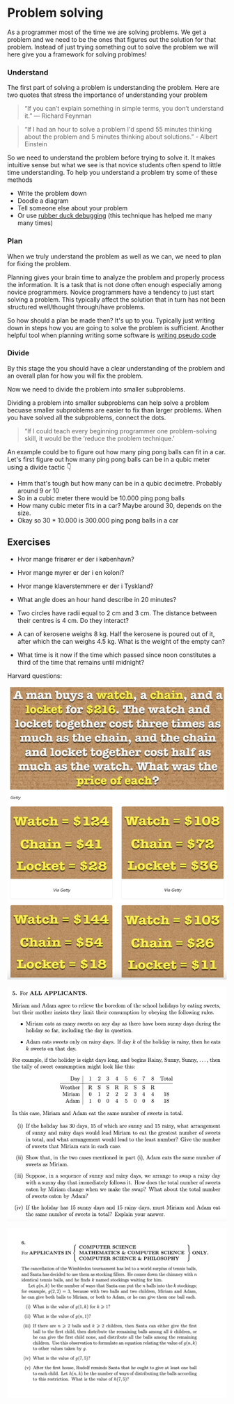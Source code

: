 # Problem solving

As a programmer most of the time we are solving problems. We get a problem and we need to be the ones that figures out the solution for that problem. Instead of just trying something out to solve the problem we will here give you a framework for solving problmes!



### Understand

The first part of solving a problem is understanding the problem. Here are two quotes that stress the importance of understanding your problem

> “If you can’t explain something in simple terms, you don’t understand it.” — Richard Feynman



> “If I had an hour to solve a problem I'd spend 55 minutes thinking about the problem and 5 minutes thinking about solutions.” - Albert Einstein

So we need to understand the problem before trying to solve it. It makes intuitive sense but what we see is that novice students often spend to little time understanding. To help you understand a problem try some of these methods

- Write the problem down
- Doodle a diagram
- Tell someone else about your problem
- Or use [rubber duck debugging](https://en.wikipedia.org/wiki/Rubber_duck_debugging) (this technique has helped me many many times)



### Plan

When we truly understand the problem as well as we can, we need to plan for fixing the problem. 

Planning gives your brain time to analyze the problem and properly process the information. It is a task that is not done often enough especially among novice programmers. Novice programmers have a tendency to just start solving a problem. This typically affect the solution that in turn has not been structured well/thought through/have problems.

So how should a plan be made then? It's up to you. Typically just writing down in steps how you are going to solve the problem is sufficient. Another helpful tool when planning writing some software is [writing pseudo code](https://www.geeksforgeeks.org/how-to-write-a-pseudo-code/) 



### Divide

By this stage the you should have a clear understanding of the problem and an overall plan for how you will fix the problem. 

Now we need to divide the problem into smaller subproblems.

Dividing a problem into smaller subproblems can help solve a problem becuase smaller subproblems are easier to fix than larger problems. When you have solved all the subproblems, connect the dots. 

> “If I could teach every beginning programmer one problem-solving skill, it would be the ‘reduce the problem technique.’

An example could be to figure out how many ping pong balls can fit in a car. Let's first figure out how many ping pong balls can be in a qubic meter using a divide tactic 👇

- Hmm that's tough but how many can be in a qubic decimetre. Probably around 9 or 10
- So in a cubic meter there would be 10.000 ping pong balls
- How many cubic meter fits in a car? Maybe around 30, depends on the size.
- Okay so 30 * 10.000 is 300.000 ping pong balls in a car





## Exercises

- Hvor mange frisører er der i københavn?
- Hvor mange myrer er der i en koloni?
- Hvor mange klaverstemmere er der i Tyskland?

- What angle does an hour hand describe in 20 minutes?
- Two circles have radii equal to 2 cm and 3 cm. The distance between their centres is 4 cm. Do they interact?
- A can of kerosene weighs 8 kg. Half the kerosene is poured out of it, after which the can weighs 4.5 kg. What is the weight of the empty can? 
- What time is it now if the time which passed since noon constitutes a third of the time that remains until midnight?



Harvard questions:

![Harvard entry question](../../assets/harvard-entry-question.png)



![Oxford question](../../assets/oxford-questions-1.png)



![Oxford question 2](../../assets/oxford-question-3.png)

